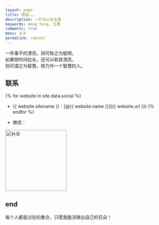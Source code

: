 ```yaml
---
layout: page
title: 悟道。。。
description: 一片冰心在玉壶
keywords: Wang Yong, 王勇
comments: true
menu: 关于
permalink: /about/
---
```

  
一件事干的漂亮，则可称之为聪明，  
如果把时间拉长，还可以称其漂亮，  
则可谓之为智慧，努力作一个智慧的人。  

## 联系

{% for website in site.data.social %}
* {{ website.sitename }}：[@{{ website.name }}]({{ website.url }})
{% endfor %}


* 微信：  

<img style="height:192px;width:192px;border:1px solid lightgrey;" src="http://wyong.cn/images/blog/about/Wechat_me.jpeg" alt="升华" />

## end
每个人都是过往的集合，只愿我能浇铸出自己的花朵！